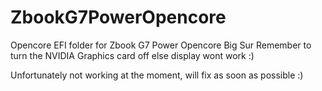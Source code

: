 # ZbookG7PowerOpencore
Opencore EFI folder for Zbook G7 Power Opencore Big Sur
Remember to turn the NVIDIA Graphics card off else display wont work :)

Unfortunately not working at the moment, will fix as soon as possible :)
